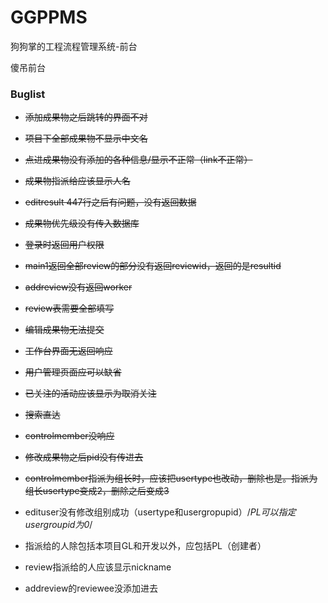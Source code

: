 # GGPPMS
狗狗掌的工程流程管理系统-前台

傻吊前台


### Buglist

* ~~添加成果物之后跳转的界面不对~~

* ~~项目下全部成果物不显示中文名~~

* ~~点进成果物没有添加的各种信息/显示不正常（link不正常）~~

* ~~成果物指派给应该显示人名~~

* ~~editresult 447行之后有问题，没有返回数据~~

* ~~成果物优先级没有传入数据库~~

* ~~登录时返回用户权限~~

* ~~main1返回全部review的部分没有返回reviewid，返回的是resultid~~

* ~~addreview没有返回worker~~

* ~~review表需要全部填写~~

* ~~编辑成果物无法提交~~

* ~~工作台界面无返回响应~~

* ~~用户管理页面应可以缺省~~

* ~~已关注的活动应该显示为取消关注~~

* ~~搜索直达~~

* ~~controlmember没响应~~

* ~~修改成果物之后pid没有传进去~~

* ~~controlmember指派为组长时，应该把usertype也改动，删除也是。指派为组长usertype变成2，删除之后变成3~~

* edituser没有修改组别成功（usertype和usergropupid）/*PL可以指定usergroupid为0*/

* 指派给的人除包括本项目GL和开发以外，应包括PL（创建者）

* review指派给的人应该显示nickname

* addreview的reviewee没添加进去